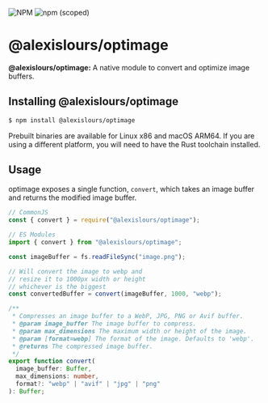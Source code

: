 ![NPM](https://img.shields.io/npm/l/@alexislours/optimage) ![npm (scoped)](https://img.shields.io/npm/v/@alexislours/optimage)
# @alexislours/optimage

**@alexislours/optimage:** A native module to convert and optimize image buffers.

## Installing @alexislours/optimage

```sh
$ npm install @alexislours/optimage
```

Prebuilt binaries are available for Linux x86 and macOS ARM64. If you are using a different platform, you will need to have the Rust toolchain installed.

## Usage

optimage exposes a single function, `convert`, which takes an image buffer and returns the modified image buffer.

```js
// CommonJS
const { convert } = require("@alexislours/optimage");

// ES Modules
import { convert } from "@alexislours/optimage";

const imageBuffer = fs.readFileSync("image.png");

// Will convert the image to webp and
// resize it to 1000px width or height
// whichever is the biggest
const convertedBuffer = convert(imageBuffer, 1000, "webp");
```

```ts
/**
 * Compresses an image buffer to a WebP, JPG, PNG or Avif buffer.
 * @param image_buffer The image buffer to compress.
 * @param max_dimensions The maximum width or height of the image.
 * @param [format=webp] The format of the image. Defaults to 'webp'.
 * @returns The compressed image buffer.
 */
export function convert(
  image_buffer: Buffer,
  max_dimensions: number,
  format?: "webp" | "avif" | "jpg" | "png"
): Buffer;
```
